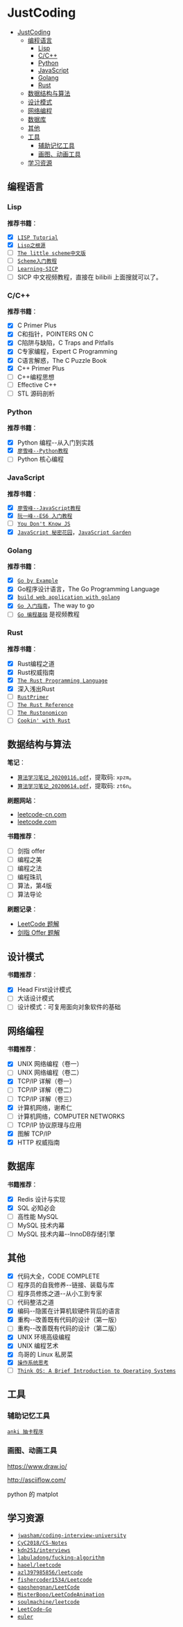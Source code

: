 # JustCoding

- [JustCoding](#justcoding)
	- [编程语言](#编程语言)
		- [Lisp](#Lisp)
		- [C/C++](#cc)
		- [Python](#python)
		- [JavaScript](#javascript)
		- [Golang](#golang)
		- [Rust](#rust)
	- [数据结构与算法](#数据结构与算法)
	- [设计模式](#设计模式)
	- [网络编程](#网络编程)
	- [数据库](#数据库)
	- [其他](#其他)
	- [工具](#工具)
		- [辅助记忆工具](#辅助记忆工具)
		- [画图、动画工具](#画图动画工具)
	- [学习资源](#学习资源)

## 编程语言

### Lisp

**推荐书籍**：

- [x] [`LISP Tutorial`]
- [x] [`Lisp之根源`]
- [ ] [`The little scheme中文版`]
- [ ] [`Scheme入门教程`]
- [ ] [`Learning-SICP`]
- [ ] SICP 中文视频教程，直接在 bilibili 上面搜就可以了。

[`LISP Tutorial`]: https://www.tutorialspoint.com/lisp/index.htm
[`Lisp之根源`]: http://daiyuwen.freeshell.org/gb/rol/roots_of_lisp.html
[`The little scheme中文版`]: http://uternet.github.io/TLS/
[`Scheme入门教程`]: https://github.com/DeathKing/yast-cn
[`Learning-SICP`]: https://github.com/DeathKing/Learning-SICP

### C/C++

**推荐书籍**：

- [x] C Primer Plus
- [x] C和指针，POINTERS ON C
- [x] C陷阱与缺陷，C Traps and Pitfalls
- [x] C专家编程，Expert C Programming
- [x] C语言解惑，The C Puzzle Book
- [x] C++ Primer Plus
- [ ] C++编程思想
- [ ] Effective C++
- [ ] STL 源码剖析

### Python

**推荐书籍**：

- [x] Python 编程--从入门到实践
- [x] [`廖雪峰--Python教程`]
- [ ] Python 核心编程

[`廖雪峰--Python教程`]: https://www.liaoxuefeng.com/wiki/1016959663602400

### JavaScript

**推荐书籍**：

- [x] [`廖雪峰--JavaScript教程`]
- [x] [`阮一峰--ES6 入门教程`]
- [ ] [`You Don't Know JS`]
- [x] [`JavaScript 秘密花园`]，[`JavaScript Garden`]

[`廖雪峰--JavaScript教程`]: https://www.liaoxuefeng.com/wiki/1022910821149312
[`阮一峰--ES6 入门教程`]: https://es6.ruanyifeng.com/
[`You Don't Know JS`]: https://github.com/getify/You-Dont-Know-JS
[`JavaScript 秘密花园`]: http://bonsaiden.github.io/JavaScript-Garden/zh
[`JavaScript Garden`]: http://bonsaiden.github.io/JavaScript-Garden/

### Golang

**推荐书籍**：

- [x] [`Go by Example`]
- [x] Go程序设计语言，The Go Programming Language
- [x] [`build web application with golang`]
- [x] [`Go 入门指南`]，The way to go
- [ ] [`Go 编程基础`] 是视频教程

[`Go by Example`]: https://gobyexample.com/
[`build web application with golang`]: https://github.com/astaxie/build-web-application-with-golang
[`Go 入门指南`]: https://github.com/unknwon/the-way-to-go_ZH_CN
[`Go 编程基础`]: https://github.com/Unknwon/go-fundamental-programming

### Rust

**推荐书籍**：

- [x] Rust编程之道
- [x] Rust权威指南
- [x] [`The Rust Programming Language`]
- [x] 深入浅出Rust
- [ ] [`RustPrimer`]
- [ ] [`The Rust Reference`]
- [ ] [`The Rustonomicon`]
- [ ] [`Cookin' with Rust`]

[`The Rust Programming Language`]: https://doc.rust-lang.org/book/
[`RustPrimer`]: https://rustcc.gitbooks.io/rustprimer/content/
[`The Rust Reference`]: https://doc.rust-lang.org/reference/introduction.html
[`The Rustonomicon`]: https://doc.rust-lang.org/nomicon/index.html
[`Cookin' with Rust`]: https://rust-lang-nursery.github.io/rust-cookbook/intro.html

## 数据结构与算法

**笔记**：

- [`算法学习笔记_20200116.pdf`]，提取码: `xpzm`。
- [`算法学习笔记_20200614.pdf`]，提取码: `zt6n`。

[`算法学习笔记_20200116.pdf`]: https://pan.baidu.com/s/18zKJ_2IlUDGdfbSO5IIrrQ
[`算法学习笔记_20200614.pdf`]: https://pan.baidu.com/s/1GxLGNJGI2cXPUo2zJzGFHA

**刷题网站**：

- [leetcode-cn.com](https://leetcode.com/)
- [leetcode.com](https://leetcode.com/)

**书籍推荐**：

- [ ] 剑指 offer
- [ ] 编程之美
- [ ] 编程之法
- [ ] 编程珠玑
- [ ] 算法，第4版
- [ ] 算法导论

**刷题记录**：

- [LeetCode 题解](./LeetCode.md)
- [剑指 Offer 题解](./SwordToOffer.md)

## 设计模式

**书籍推荐**：

- [x] Head First设计模式
- [ ] 大话设计模式
- [ ] 设计模式：可复用面向对象软件的基础

## 网络编程

**书籍推荐**：

- [x] UNIX 网络编程（卷一）
- [ ] UNIX 网络编程（卷二）
- [x] TCP/IP 详解（卷一）
- [ ] TCP/IP 详解（卷二）
- [ ] TCP/IP 详解（卷三）
- [x] 计算机网络，谢希仁
- [ ] 计算机网络，COMPUTER NETWORKS
- [ ] TCP/IP 协议原理与应用
- [x] 图解 TCP/IP
- [x] HTTP 权威指南

## 数据库

**书籍推荐**：

- [x] Redis 设计与实现
- [x] SQL 必知必会
- [ ] 高性能 MySQL
- [ ] MySQL 技术内幕
- [ ] MySQL 技术内幕--InnoDB存储引擎

## 其他

- [x] 代码大全，CODE COMPLETE
- [ ] 程序员的自我修养--链接、装载与库
- [ ] 程序员修炼之道--从小工到专家
- [ ] 代码整洁之道
- [x] 编码--隐匿在计算机软硬件背后的语言
- [x] 重构--改善既有代码的设计（第一版）
- [ ] 重构--改善既有代码的设计（第二版）
- [x] UNIX 环境高级编程
- [x] UNIX 编程艺术
- [x] 鸟哥的 Linux 私房菜
- [x] [`操作系统思考`]
- [ ] [`Think OS: A Brief Introduction to Operating Systems`]

[`操作系统思考`]: https://github.com/wizardforcel/think-os-zh
[`Think OS: A Brief Introduction to Operating Systems`]: http://greenteapress.com/thinkos/html/index.html

## 工具

### 辅助记忆工具

[`anki 抽卡程序`]

[`anki 抽卡程序`]: https://apps.ankiweb.net/

### 画图、动画工具

https://www.draw.io/

http://asciiflow.com/

python 的 matplot

## 学习资源

- [`jwasham/coding-interview-university`]
- [`CyC2018/CS-Notes`]
- [`kdn251/interviews`]
- [`labuladong/fucking-algorithm`]
- [`haoel/leetcode`]
- [`azl397985856/leetcode`]
- [`fishercoder1534/Leetcode`]
- [`gaoshengnan/LeetCode`]
- [`MisterBooo/LeetCodeAnimation`]
- [`soulmachine/leetcode`]
- [`LeetCode-Go`]
- [`euler`]

[`jwasham/coding-interview-university`]: https://github.com/jwasham/coding-interview-university
[`CyC2018/CS-Notes`]: https://github.com/CyC2018/CS-Notes
[`kdn251/interviews`]: https://github.com/kdn251/interviews
[`labuladong/fucking-algorithm`]: https://github.com/labuladong/fucking-algorithm
[`haoel/leetcode`]: https://github.com/haoel/leetcode
[`azl397985856/leetcode`]: https://github.com/azl397985856/leetcode
[`fishercoder1534/Leetcode`]: https://github.com/fishercoder1534/Leetcode
[`gaoshengnan/LeetCode`]: https://github.com/gaoshengnan/LeetCode
[`MisterBooo/LeetCodeAnimation`]: https://github.com/MisterBooo/LeetCodeAnimation
[`soulmachine/leetcode`]: https://github.com/soulmachine/leetcode
[`LeetCode-Go`]: https://github.com/halfrost/LeetCode-Go
[`euler`]: https://projecteuler.net/

